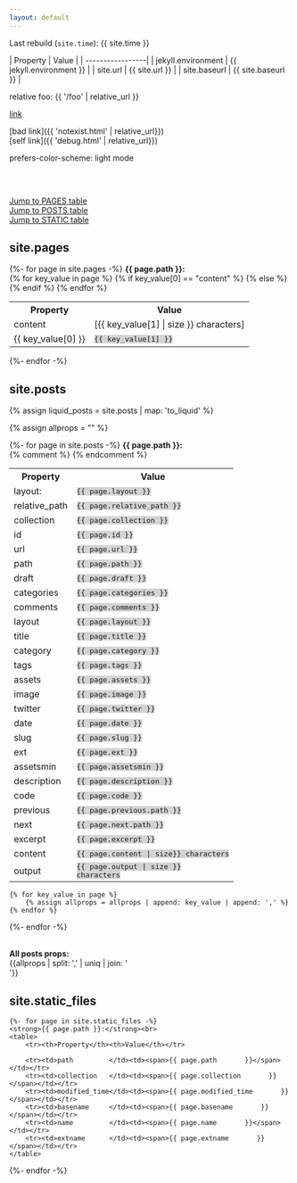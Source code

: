 ```yaml
---
layout: default
---
```


Last rebuild (`site.time`): {{ site.time }}

| Property | Value |
| -----------------|
| jekyll.environment  | {{ jekyll.environment }} |
| site.url | {{ site.url }} |
| site.baseurl  | {{ site.baseurl }} |

relative foo: {{ '/foo' | relative_url }}

[link](http://www.example.com)


[bad link]({{ 'notexist.html' | relative_url}})  
[self link]({{ 'debug.html' | relative_url}})

<style>

.color-check:after   { content: 'unset'; }

@media (prefers-color-scheme: dark) {
  .color-check:after   { content: 'dark mode'; }
}

@media (prefers-color-scheme: light) {
  .color-check:after   { content: 'light mode'; }
}
</style>

<p class="color-check">prefers-color-scheme: </p>

<style>
#props span, .mono {
    font-family: monospace;
    white-space: pre;
}

#props span {
    background-color: lightgrey;
}
</style>

<div class="mono">
<script>
        document.write('location.href    : ' + location.href + '<br>')
        document.write('window.location  : ' + window.location + '<br>')
        document.write('document.referrer: ' + document.referrer + '<br>')
    </script>
</div>

<a href="#pages-table">Jump to PAGES table</a><br>
<a href="#posts-table">Jump to POSTS table</a><br>
<a href="#static-table">Jump to STATIC table</a><br>

<div id="props">

<h2 id="pages-table" >site.pages</h2>
{%- for page in site.pages -%}
    <strong>{{ page.path }}:</strong><br>
    <table>
        <tr><th>Property</th><th>Value</th></tr>
        {% for key_value in page %}
        {% if key_value[0] == "content" %}
        <tr><td>content</td><td>[{{ key_value[1] | size }} characters]</td></tr>
        {% else %}
        <tr><td>{{ key_value[0] }}</td><td><span>{{ key_value[1] }}</span></td></tr>
        {% endif %}
        {% endfor %}
    </table>
{%- endfor -%}

<h2 id="posts-table">site.posts</h2>

{% assign liquid_posts = site.posts | map: 'to_liquid' %}

{% assign allprops = "" %}

{%- for page in site.posts -%}
    <strong>{{ page.path }}:</strong><br>
    <table>
        <tr><th>Property</th><th>Value</th></tr>
        <tr><td>layout: </td><td><span>{{ page.layout }}</span></td></tr>
        <tr><td>relative_path </td><td><span>{{ page.relative_path }}</span></td></tr>
        <tr><td>collection    </td><td><span>{{ page.collection    }}</span></td></tr>
        <tr><td>id            </td><td><span>{{ page.id            }}</span></td></tr>
        <tr><td>url           </td><td><span>{{ page.url           }}</span></td></tr>
        <tr><td>path          </td><td><span>{{ page.path          }}</span></td></tr>
        <tr><td>draft         </td><td><span>{{ page.draft         }}</span></td></tr>
        <tr><td>categories    </td><td><span>{{ page.categories    }}</span></td></tr>
        <tr><td>comments      </td><td><span>{{ page.comments      }}</span></td></tr>
        <tr><td>layout        </td><td><span>{{ page.layout        }}</span></td></tr>
        <tr><td>title         </td><td><span>{{ page.title         }}</span></td></tr>
        <tr><td>category      </td><td><span>{{ page.category      }}</span></td></tr>
        <tr><td>tags          </td><td><span>{{ page.tags          }}</span></td></tr>
        <tr><td>assets        </td><td><span>{{ page.assets        }}</span></td></tr>
        <tr><td>image         </td><td><span>{{ page.image         }}</span></td></tr>
        <tr><td>twitter       </td><td><span>{{ page.twitter       }}</span></td></tr>
        <tr><td>date          </td><td><span>{{ page.date          }}</span></td></tr>
        <tr><td>slug          </td><td><span>{{ page.slug          }}</span></td></tr>
        <tr><td>ext           </td><td><span>{{ page.ext           }}</span></td></tr>
        <tr><td>assetsmin     </td><td><span>{{ page.assetsmin     }}</span></td></tr>
        <tr><td>description   </td><td><span>{{ page.description   }}</span></td></tr>
        <tr><td>code          </td><td><span>{{ page.code          }}</span></td></tr>
        <tr><td>previous      </td><td><span>{{ page.previous.path }}</span></td></tr>
        <tr><td>next          </td><td><span>{{ page.next.path     }}</span></td></tr>
        <tr><td>excerpt       </td><td><span>{{ page.excerpt       }}</span></td></tr>
        <tr><td>content       </td><td><span>{{ page.content | size}} characters</span></td></tr>
        <tr><td>output        </td><td><span>{{ page.output | size }} characters</span></td></tr>
        {% comment %}
        {% endcomment %}
    </table>

    {% for key_value in page %}
        {% assign allprops = allprops | append: key_value | append: ',' %}
    {% endfor %}
    
{%- endfor -%}

<br /><strong>All posts props:</strong><br />
{{allprops | split: ',' | uniq | join: '<br />'}}

<h2 id="static-table">site.static_files</h2>
    
    {%- for page in site.static_files -%}
    <strong>{{ page.path }}:</strong><br>
    <table>
        <tr><th>Property</th><th>Value</th></tr>

        <tr><td>path         </td><td><span>{{ page.path       }}</span></td></tr>
        <tr><td>collection   </td><td><span>{{ page.collection       }}</span></td></tr>
        <tr><td>modified_time</td><td><span>{{ page.modified_time       }}</span></td></tr>
        <tr><td>basename     </td><td><span>{{ page.basename       }}</span></td></tr>
        <tr><td>name         </td><td><span>{{ page.name       }}</span></td></tr>
        <tr><td>extname      </td><td><span>{{ page.extname       }}</span></td></tr>
    </table>
{%- endfor -%}

</div>